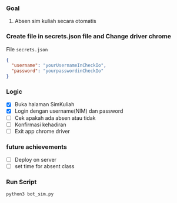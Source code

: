 ### Goal

1. Absen sim kuliah secara otomatis

### Create file in secrets.json file and Change driver chrome

File `secrets.json`

```json
{
  "username": "yourUsernameInCheckIo",
  "password": "yourpasswordinCheckIo"
}
```

### Logic

- [x] Buka halaman SimKuliah
- [x] Login dengan username(NIM) dan password
- [ ] Cek apakah ada absen atau tidak
- [ ] Konfirmasi kehadiran
- [ ] Exit app chrome driver

### future achievements

- [ ] Deploy on server
- [ ] set time for absent class

### Run Script

```buildoutcfg
python3 bot_sim.py
```
